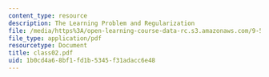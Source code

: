 ```yaml
---
content_type: resource
description: The Learning Problem and Regularization
file: /media/https%3A/open-learning-course-data-rc.s3.amazonaws.com/9-520-statistical-learning-theory-and-applications-spring-2003/1b0cd4a68bf1fd1b5345f31adacc6e48_class02.pdf
file_type: application/pdf
resourcetype: Document
title: class02.pdf
uid: 1b0cd4a6-8bf1-fd1b-5345-f31adacc6e48
---
```

